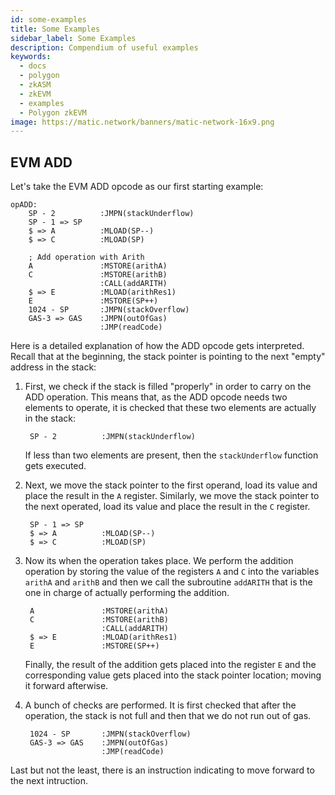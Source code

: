 ```yaml
---
id: some-examples
title: Some Examples
sidebar_label: Some Examples
description: Compendium of useful examples
keywords:
  - docs
  - polygon
  - zkASM
  - zkEVM
  - examples
  - Polygon zkEVM
image: https://matic.network/banners/matic-network-16x9.png
---
```


## EVM ADD

Let's take the EVM ADD opcode as our first starting example:

```
opADD:
    SP - 2          :JMPN(stackUnderflow)
    SP - 1 => SP
    $ => A          :MLOAD(SP--)
    $ => C          :MLOAD(SP)

    ; Add operation with Arith
    A               :MSTORE(arithA)
    C               :MSTORE(arithB)
                    :CALL(addARITH)
    $ => E          :MLOAD(arithRes1)
    E               :MSTORE(SP++)
    1024 - SP       :JMPN(stackOverflow)
    GAS-3 => GAS    :JMPN(outOfGas)
                    :JMP(readCode)
```

Here is a detailed explanation of how the ADD opcode gets interpreted. Recall that at the beginning, the stack pointer is pointing to the next "empty" address in the stack:

1. First, we check if the stack is filled "properly" in order to carry on the ADD operation. This means that, as the ADD opcode needs two elements to operate, it is checked that these two elements are actually in the stack:

        SP - 2          :JMPN(stackUnderflow)

    If less than two elements are present, then the `stackUnderflow` function gets executed.

2. Next, we move the stack pointer to the first operand, load its value and place the result in the `A` register. Similarly, we move the stack pointer to the next operated, load its value and place the result in the `C` register.

        SP - 1 => SP
        $ => A          :MLOAD(SP--)
        $ => C          :MLOAD(SP)

3. Now its when the operation takes place. We perform the addition operation by storing the value of the registers `A` and `C` into the variables `arithA` and `arithB` and then we call the subroutine `addARITH` that is the one in charge of actually performing the addition.

        A               :MSTORE(arithA)
        C               :MSTORE(arithB)
                        :CALL(addARITH)
        $ => E          :MLOAD(arithRes1)
        E               :MSTORE(SP++)

    Finally, the result of the addition gets placed into the register `E` and the corresponding value gets placed into the stack pointer location; moving it forward afterwise.

4. A bunch of checks are performed. It is first checked that after the operation, the stack is not full and then that we do not run out of gas.

        1024 - SP       :JMPN(stackOverflow)
        GAS-3 => GAS    :JMPN(outOfGas)
                        :JMP(readCode)

Last but not the least, there is an instruction indicating to move forward to the next intruction.
